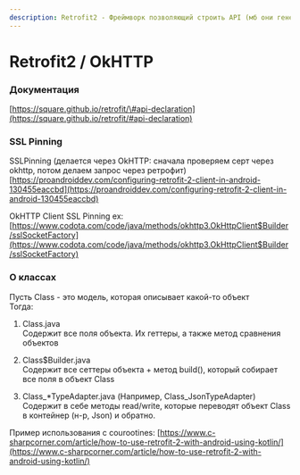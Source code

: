 ```yaml
---
description: Retrofit2 - Фреймворк позволяющий строить API (мб они генеряться?)
---
```


# Retrofit2 / OkHTTP

### Документация

[https://square.github.io/retrofit/\#api-declaration](https://square.github.io/retrofit/#api-declaration)

### SSL Pinning

SSLPinning \(делается через OkHTTP: сначала проверяем серт через okhttp, потом делаем запрос через ретрофит\)  
[https://proandroiddev.com/configuring-retrofit-2-client-in-android-130455eaccbd](https://proandroiddev.com/configuring-retrofit-2-client-in-android-130455eaccbd)

OkHTTP Client SSL Pinning ex:  
[https://www.codota.com/code/java/methods/okhttp3.OkHttpClient$Builder/sslSocketFactory](https://www.codota.com/code/java/methods/okhttp3.OkHttpClient$Builder/sslSocketFactory)

### О классах

Пусть Class - это модель, которая описывает какой-то объект  
Тогда:  
1. Class.java  
Содержит все поля объекта. Их геттеры, а также метод сравнения объектов  
2. Class$Builder.java  
Содержит все сеттеры объекта + метод build\(\), который собирает все поля в объект Class

1. Class\_\*TypeAdapter.java \(Например, Class\_JsonTypeAdapter\) Содержит в себе методы read/write, которые переводят объект Class в контейнер \(н-р, Json\) и обратно.

Пример использования с courootines: [https://www.c-sharpcorner.com/article/how-to-use-retrofit-2-with-android-using-kotlin/](https://www.c-sharpcorner.com/article/how-to-use-retrofit-2-with-android-using-kotlin/)

